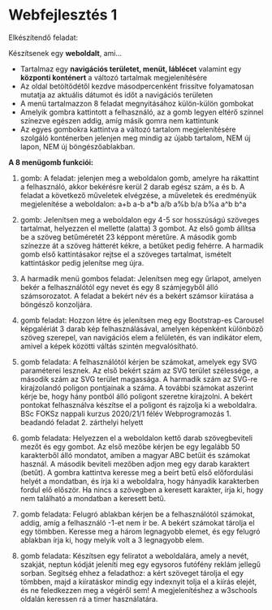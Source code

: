 # Webfejlesztés 1
Elkészítendő feladat:

Készítsenek egy **weboldalt**, ami…

- Tartalmaz egy **navigációs területet, menüt, láblécet** valamint egy
**központi konténert** a változó tartalmak megjelenítésére
- Az oldal betöltődétől kezdve másodpercenként frissítve folyamatosan
mutatja az aktuális dátumot és időt a navigációs területen
- A menü tartalmazzon 8 feladat megnyitásához külön-külön gombokat
- Amelyik gombra kattintott a felhasználó, az a gomb legyen eltérő
színnel színezve egészen addig, amíg másik gomra nem kattintunk
- Az egyes gombokra kattintva a változó tartalom megjelenítésére
szolgáló konténerben jelenjen meg mindig az újabb tartalom, NEM új
lapon, NEM új böngészőablakban.

**A 8 menügomb funkciói:**

1. gomb: A feladat: jelenjen meg a weboldalon gomb, amelyre ha rákattint a felhasználó, akkor
bekérésre kerül 2 darab egész szám, a és b. A feladat a következő műveletek elvégzése, a
műveletek és eredményük megjelenítése a weboldalon:
a+b
a-b
a*b
a/b
a%b
b/a
b%a
a^b
b^a 


2. gomb: Jelenítsen meg a weboldalon egy 4-5 sor hosszúságú szöveges tartalmat, helyezzen el mellette (alatta) 3 gombot. Az első gomb állítsa be a szöveg betűméretét 23 képpont méretűre. A második gomb színezze át a szöveg hátterét kékre, a betűket pedig fehérre.
    A harmadik gomb első kattintásakor rejtse el a szöveges tartalmat, ismételt kattintáskor pedig jelenítse meg újra.


3. A harmadik menü gombos feladat: Jelenítsen meg egy űrlapot, amelyen bekér a felhasználótól egy nevet és egy 8 számjegyből álló számsorozatot. A feladat a bekért név és a bekért számsor kiíratása a böngésző konzoljára.


4. gomb feladat: Hozzon létre és jelenítsen meg egy Bootstrap-es Carousel képgalériát 3 darab
kép felhasználásával, amelyen képenként különböző szöveg szerepel, van navigációs elem a
felületén, és van indikátor elem, amivel a képek közötti váltás szintén megvalósítható.


5. gomb feladata: A felhasználótól kérjen be számokat, amelyek egy SVG paraméterei lesznek.
Az első bekért szám az SVG terület szélessége, a második szám az SVG terület magassága. A
harmadik szám az SVG-re kirajzolandó poligon pontjainak a száma. A további számokat
aszerint kérje be, hogy hány pontból álló poligont szeretne kirajzolni.
A bekért pontokat felhasználva készítse el a poligont és rajzolja ki a weboldalra.
BSc FOKSz nappali kurzus 2020/21/1 félév Webprogramozás 1. beadandó feladat 2.
zárthelyi helyett


6. gomb feladata: Helyezzen el a weboldalon kettő darab szövegbeviteli mezőt és egy gombot.
Az első mezőbe kérjen be egy legalább 50 karakterből álló mondatot, amiben a magyar ABC
betűit és számokat használ. A második beviteli mezőben adjon meg egy darab karaktert
(betűt).
A gombra kattintva keresse meg a beírt betű első előfordulási helyét a mondatban, és írja ki a
weboldalra, hogy hányadik karakterben fordul elő először. Ha nincs a szövegben a keresett
karakter, írja ki, hogy nem található a mondatban a keresett betű.


7. gomb feladata: Felugró ablakban kérjen be a felhasználótól számokat, addig, amíg a
felhasználó -1-et nem ír be. A bekért számokat tárolja el egy tömbben. Keresse meg a három
legnagyobb elemet, és egy felugró ablakban írja ki, hogy melyik volt a 3 legnagyobb elem.


8. gomb feladata: Készítsen egy feliratot a weboldalára, amely a nevét, szakját, neptun kódját
jeleníti meg egy egysoros futófény reklám jellegű sorban.
Segítség ehhez a feladathoz: a kért szöveget tárolja el egy tömbben, majd a kiíratáskor
mindig egy indexnyit tolja el a kiírás elejét, és ne feledkezzen meg a végéről sem! A
megjelenítéshez a w3schools oldalán keressen rá a timer használatára.

